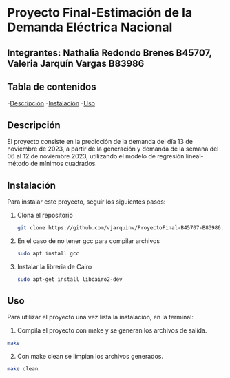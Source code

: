 # Proyecto Final-Estimación de la Demanda Eléctrica Nacional
## Integrantes: Nathalia Redondo Brenes B45707, Valeria Jarquín Vargas B83986
## Tabla de contenidos
-[Descripción](#descripción)
-[Instalación](#instalación)
-[Uso](#uso)

## Descripción
El proyecto consiste en la predicción de la demanda del día 13 de noviembre de 2023, a partir de la generación y demanda de la semana del 06 al 12 de noviembre 2023, utilizando el modelo de regresión lineal- método de mínimos cuadrados.

## Instalación
Para instalar este proyecto, seguir los siguientes pasos:
1. Clona el repositorio
   ```bash
   git clone https://github.com/vjarquinv/ProyectoFinal-B45707-B83986.git
2. En el caso de no tener gcc para compilar archivos
   ```bash
   sudo apt install gcc
3. Instalar la libreria de Cairo
   ```bash
   sudo apt-get install libcairo2-dev

## Uso
Para utilizar el proyecto una vez lista la instalación, en la terminal:
1. Compila el proyecto con make y se generan los archivos de salida.
  ```sh
  make
   ```
2. Con make clean se limpian los archivos generados.
  ```sh
  make clean
   ```
